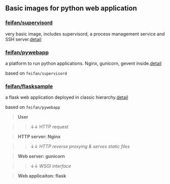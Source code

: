 ## Basic images for python web application

### [feifan/supervisord](https://registry.hub.docker.com/u/feifan/supervisord/)
very basic image, includes supervisord, a process management service and SSH server.[detail](./supervisord/README.md)

### [feifan/pywebapp](https://registry.hub.docker.com/u/feifan/pywebapp/)
a platform to run python applications. Nginx, gunicorn, gevent inside.[detail](./pywebapp/README.md)

based on `feifan/supervisord`


### [feifan/flasksample](https://registry.hub.docker.com/u/feifan/flasksample/)
a flask web application deployed in classic hierarchy.[detail](./flaskapp/README.md)

based on `feifan/pywebapp`

> **User**

>> &darr;&darr; HTTP request

> **HTTP server: Nginx**

>> &darr;&darr; *HTTP reverse proxying & serves static files*

> **Web server: gunicorn**

>> &darr;&darr; *WSGI interface*

> **Web applicaiton: flask**